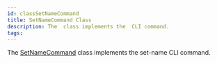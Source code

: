 ```yaml
---
id: classSetNameCommand
title: SetNameCommand Class
description: The  class implements the  CLI command.
tags:
---
```

The <a href="classSetNameCommand">SetNameCommand</a> class implements the set-name CLI command.
